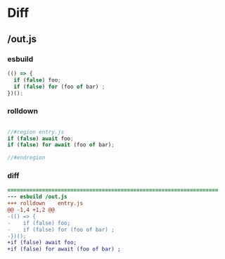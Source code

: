 # Diff
## /out.js
### esbuild
```js
(() => {
  if (false) foo;
  if (false) for (foo of bar) ;
})();
```
### rolldown
```js

//#region entry.js
if (false) await foo;
if (false) for await (foo of bar);

//#endregion

```
### diff
```diff
===================================================================
--- esbuild	/out.js
+++ rolldown	entry.js
@@ -1,4 +1,2 @@
-(() => {
-    if (false) foo;
-    if (false) for (foo of bar) ;
-})();
+if (false) await foo;
+if (false) for await (foo of bar) ;

```